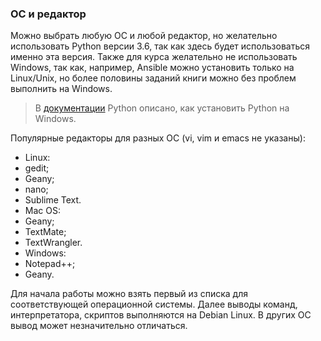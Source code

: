 ### ОС и редактор

Можно выбрать любую ОС и любой редактор, но желательно использовать Python версии 3.6, так как здесь будет использоваться именно эта версия. Также для курса желательно не использовать Windows, так как, например, Ansible можно установить только на Linux/Unix, но более половины заданий книги можно без проблем выполнить на Windows.

> В [документации](https://docs.python.org/3/using/windows.html) Python описано, как установить Python на Windows.

Популярные редакторы для разных ОС (vi, vim и emacs не указаны):

* Linux:
 * gedit;
 * Geany;
 * nano;
 * Sublime Text.
* Mac OS:
 * Geany;
 * TextMate;
 * TextWrangler.
* Windows:
 * Notepad++;
 * Geany.

Для начала работы можно взять первый из списка для соответствующей операционной системы. Далее выводы команд, интерпретатора, скриптов выполняются на Debian Linux. В других ОС вывод может незначительно отличаться.
